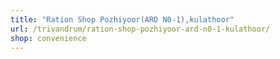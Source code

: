 ```yaml
---
title: "Ration Shop Pozhiyoor(ARD N0-1),kulathoor"
url: /trivandrum/ration-shop-pozhiyoor-ard-n0-1-kulathoor/
shop: convenience
---
```

